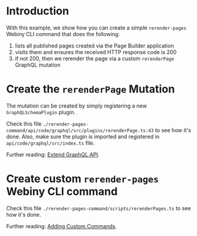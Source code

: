 # Introduction

With this example, we show how you can create a simple `rerender-pages` Webiny CLI command that does the following:

1. lists all published pages created via the Page Builder application
2. visits them and ensures the received HTTP response code is 200
3. if not 200, then we rerender the page via a custom `rerenderPage` GraphQL mutation

# Create the `rerenderPage` Mutation

The mutation can be created by simply registering a new `GraphQLSchemaPlugin` plugin.

Check this file `./rerender-pages-command/api/code/graphql/src/plugins/rerenderPage.ts:43` to see how it's done. Also, make sure the plugin is imported and registered in `api/code/graphql/src/index.ts` file.

Further reading: [Extend GraphQL API](https://www.webiny.com/docs/how-to-guides/webiny-applications/page-builder/extend-graphql-api#custom-graphql-mutations).

# Create custom `rerender-pages` Webiny CLI command

Check this file `./rerender-pages-command/scripts/rerenderPages.ts` to see how it's done. 

Further reading: [Adding Custom Commands](https://www.webiny.com/docs/tutorials/webiny-cli/adding-custom-commands/).
